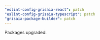 ```yaml
---
"eslint-config-grisaia-react": patch
"eslint-config-grisaia-typescript": patch
"grisaia-package-builder": patch
---
```


Packages upgraded.
